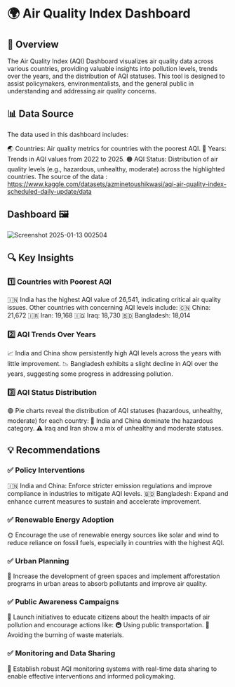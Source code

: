 # 🌍 Air Quality Index Dashboard
## 📌 Overview
The Air Quality Index (AQI) Dashboard visualizes air quality data across various countries, providing valuable insights into pollution levels, trends over the years, and the distribution of AQI statuses. This tool is designed to assist policymakers, environmentalists, and the general public in understanding and addressing air quality concerns.

## 📊 Data Source
The data used in this dashboard includes:

🌏 Countries: Air quality metrics for countries with the poorest AQI.
📆 Years: Trends in AQI values from 2022 to 2025.
🟠 AQI Status: Distribution of air quality levels (e.g., hazardous, unhealthy, moderate) across the highlighted countries.
The source of the data : https://www.kaggle.com/datasets/azminetoushikwasi/aqi-air-quality-index-scheduled-daily-update/data

## Dashboard 🖼️
![Screenshot 2025-01-13 002504](https://github.com/user-attachments/assets/0024de2a-53f1-4c47-b299-036521823981)


## 🔍 Key Insights
### 1️⃣ Countries with Poorest AQI
🇮🇳 India has the highest AQI value of 26,541, indicating critical air quality issues.
Other countries with concerning AQI levels include:
🇨🇳 China: 21,672
🇮🇷 Iran: 19,168
🇮🇶 Iraq: 18,730
🇧🇩 Bangladesh: 18,014
### 2️⃣ AQI Trends Over Years
📈 India and China show persistently high AQI levels across the years with little improvement.
📉 Bangladesh exhibits a slight decline in AQI over the years, suggesting some progress in addressing pollution.
### 3️⃣ AQI Status Distribution
🟢 Pie charts reveal the distribution of AQI statuses (hazardous, unhealthy, moderate) for each country:
🚨 India and China dominate the hazardous category.
⚠️ Iraq and Iran show a mix of unhealthy and moderate statuses.
## 💡 Recommendations
### ✅ Policy Interventions
🇮🇳 India and China: Enforce stricter emission regulations and improve compliance in industries to mitigate AQI levels.
🇧🇩 Bangladesh: Expand and enhance current measures to sustain and accelerate improvement.
### ✅ Renewable Energy Adoption
🌞 Encourage the use of renewable energy sources like solar and wind to reduce reliance on fossil fuels, especially in countries with the highest AQI.
### ✅ Urban Planning
🌳 Increase the development of green spaces and implement afforestation programs in urban areas to absorb pollutants and improve air quality.
### ✅ Public Awareness Campaigns
📢 Launch initiatives to educate citizens about the health impacts of air pollution and encourage actions like:
🚇 Using public transportation.
🚯 Avoiding the burning of waste materials.
### ✅ Monitoring and Data Sharing
📡 Establish robust AQI monitoring systems with real-time data sharing to enable effective interventions and informed policymaking.
